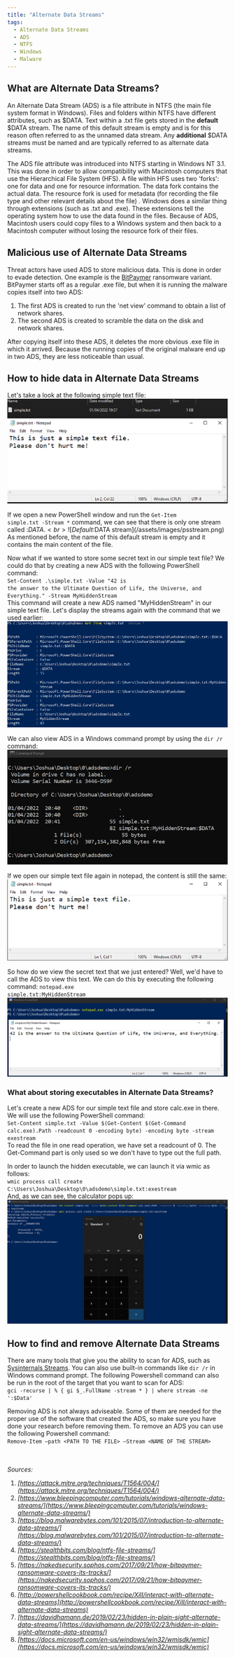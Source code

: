 ```yaml
---
title: "Alternate Data Streams"
tags:
  - Alternate Data Streams
  - ADS
  - NTFS
  - Windows
  - Malware
---
```

## What are Alternate Data Streams?
An Alternate Data Stream (ADS) is a file attribute in NTFS (the main file system format in Windows). Files and folders within NTFS have different attributes, such as $DATA. Text within a .txt file gets stored in the **default** $DATA stream. The name of this default stream is empty and is for this reason often referred to as the unnamed data stream. Any **additional** $DATA streams must be named and are typically referred to as alternate data streams.

The ADS file attribute was introduced into NTFS starting in Windows NT 3.1. This was done in order to allow compatibility with Macintosh computers that use the Hierarchical File System (HFS). A file within HFS uses two 'forks': one for data and one for resource information. The data fork contains the actual data. The resource fork is used for metadata (for recording the file type and other relevant details about the file) . Windows does a similar thing through extensions (such as .txt and .exe). These extensions tell the operating system how to use the data found in the files. Because of ADS, Macintosh users could copy files to a Windows system and then back to a Macintosh computer without losing the resource fork of their files.
<br>

## Malicious use of Alternate Data Streams
Threat actors have used ADS to store malicious data. This is done in order to evade detection. One example is the [BitPaymer](https://attack.mitre.org/software/S0570/) ransomware variant. BitPaymer starts off as a regular .exe file, but when it is running the malware copies itself into two ADS: 
1. The first ADS is created to run the 'net view' command to obtain a list of network shares.
2. The second ADS is created to scramble the data on the disk and network shares. <br>

After copying itself into these ADS, it deletes the more obvious .exe file in which it arrived. Because the running copies of the original malware end up in two ADS, they are less noticeable than usual.
<br>

## How to hide data in Alternate Data Streams
Let's take a look at the following simple text file:<br>
![A simple text file.](/assets/images/simpletextfile.png)

If we open a new PowerShell window and run the <code>Get-Item simple.txt -Stream *</code> command, we can see that there is only one stream called :$DATA.<br> 
![Default :$DATA stream](/assets/images/psstream.png)
As mentioned before, the name of this default stream is empty and it contains the main content of the file. 

Now what if we wanted to store some secret text in our simple text file? We could do that by creating a new ADS with the following PowerShell command: <br>
<code>Set-Content .\simple.txt -Value "42 is the answer to the Ultimate Question of Life, the Universe, and Everything." -Stream MyHiddenStream</code><br>
This command will create a new ADS named "MyHiddenStream" in our simple text file. Let's display the streams again with the command that we used earlier:<br>
![Display ADS in PowerShell](/assets/images/psstream2.png)

We can also view ADS in a Windows command prompt by using the <code>dir /r</code> command:<br>
![dir /r](/assets/images/dir.png)

If we open our simple text file again in notepad, the content is still the same:<br>
![Content of simple text file](/assets/images/simpletextfile2.png)

So how do we view the secret text that we just entered? Well, we'd have to call the ADS to view this text. We can do this by executing the following command: <code>notepad.exe simple.txt:MyHiddenStream</code><br>
![Secret text](/assets/images/42.png)


### What about storing executables in Alternate Data Streams?
Let's create a new ADS for our simple text file and store calc.exe in there. We will use the following PowerShell command: <br>
<code>Set-Content simple.txt -Value $(Get-Content $(Get-Command calc.exe).Path -readcount 0 -encoding byte) -encoding byte -stream exestream</code><br>
To read the file in one read operation, we have set a readcount of 0. The Get-Command part is only used so we don't have to type out the full path.

In order to launch the hidden executable, we can launch it via wmic as follows:<br><code>wmic process call create C:\Users\Joshua\Desktop\0\adsdemo\simple.txt:exestream</code><br>
And, as we can see, the calculator pops up:<br>
![Running calc.exe from ADS](/assets/images/calc.png)
<br>

## How to find and remove Alternate Data Streams
There are many tools that give you the ability to scan for ADS, such as [Sysinternals Streams](https://docs.microsoft.com/en-us/sysinternals/downloads/streams). You can also use built-in commands like <code>dir /r</code> in Windows command prompt. The following Powershell command can also be run in the root of the target that you want to scan for ADS:<br>
`gci -recurse | % { gi $_.FullName -stream * } | where stream -ne ':$Data'`<br>

Removing ADS is not always adviseable. Some of them are needed for the proper use of the software that created the ADS, so make sure you have done your research before removing them. To remove an ADS you can use the following Powershell command:<br>
`Remove-Item –path <PATH TO THE FILE> –Stream <NAME OF THE STREAM>`
<br>
<br>
<br>

*Sources:*
1. *[https://attack.mitre.org/techniques/T1564/004/](https://attack.mitre.org/techniques/T1564/004/)*
2. *[https://www.bleepingcomputer.com/tutorials/windows-alternate-data-streams/](https://www.bleepingcomputer.com/tutorials/windows-alternate-data-streams/)*
3. *[https://blog.malwarebytes.com/101/2015/07/introduction-to-alternate-data-streams/](https://blog.malwarebytes.com/101/2015/07/introduction-to-alternate-data-streams/)*
4. *[https://stealthbits.com/blog/ntfs-file-streams/](https://stealthbits.com/blog/ntfs-file-streams/)*
5. *[https://nakedsecurity.sophos.com/2017/09/21/how-bitpaymer-ransomware-covers-its-tracks/](https://nakedsecurity.sophos.com/2017/09/21/how-bitpaymer-ransomware-covers-its-tracks/)*
6. *[http://powershellcookbook.com/recipe/XilI/interact-with-alternate-data-streams](http://powershellcookbook.com/recipe/XilI/interact-with-alternate-data-streams)*
7. *[https://davidhamann.de/2019/02/23/hidden-in-plain-sight-alternate-data-streams/](https://davidhamann.de/2019/02/23/hidden-in-plain-sight-alternate-data-streams/)*
8. *[https://docs.microsoft.com/en-us/windows/win32/wmisdk/wmic](https://docs.microsoft.com/en-us/windows/win32/wmisdk/wmic)*
